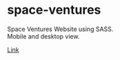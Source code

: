 # space-ventures

Space Ventures Website using SASS.  
Mobile and desktop view.

[Link](https://alexander-rusiecki.github.io/space-ventures/)
